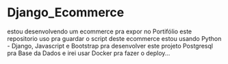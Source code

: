 # Django_Ecommerce

estou desenvolvendo um ecommerce pra expor no Portifólio
este repositorio uso pra guardar o script deste ecommerce
estou usando Python - Django, Javascript e Bootstrap pra desenvolver este projeto
Postgresql pra Base da Dados
e irei usar Docker pra fazer o deploy...
